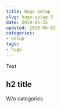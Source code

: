 ```yaml
---
title: Hugo Setup
slug: hugo-setup-3
date: 2019-05-31
updated: 2019-06-02
categories:
- Setup
tags:
- hugo
---
```


Text

## h2 title

W/o categories